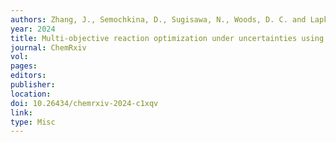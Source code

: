 ```yaml
---
authors: Zhang, J., Semochkina, D., Sugisawa, N., Woods, D. C. and Lapkin, A. A. 
year: 2024 
title: Multi-objective reaction optimization under uncertainties using expected quantile improvement
journal: ChemRxiv
vol: 
pages: 
editors: 
publisher: 
location: 
doi: 10.26434/chemrxiv-2024-c1xqv
link:  
type: Misc
---
```

 
